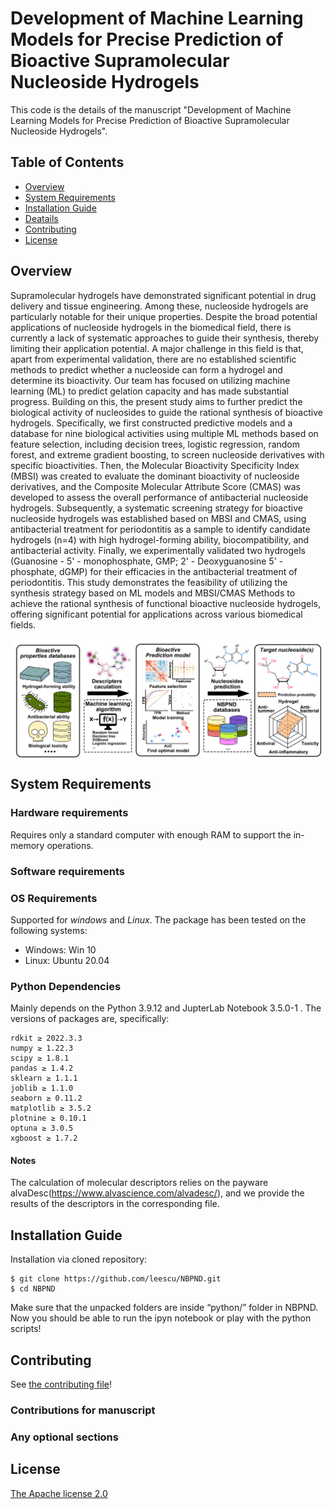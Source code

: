 Development of Machine Learning Models for Precise Prediction of Bioactive Supramolecular Nucleoside Hydrogels
==============================

This code is the details of the manuscript "Development of Machine Learning Models for Precise Prediction of Bioactive Supramolecular Nucleoside Hydrogels".


## Table of Contents

- [Overview](#overview)
- [System Requirements](#system-requirements)
- [Installation Guide](#installation-guide)
- [Deatails](#details)
- [Contributing](#contributing)
- [License](#license)
 
## Overview

Supramolecular hydrogels have demonstrated significant potential in drug delivery and tissue engineering. Among these, nucleoside hydrogels are particularly notable for their unique properties. Despite the broad potential applications of nucleoside hydrogels in the biomedical field, there is currently a lack of systematic approaches to guide their synthesis, thereby limiting their application potential. A major challenge in this field is that, apart from experimental validation, there are no established scientific methods to predict whether a nucleoside can form a hydrogel and determine its bioactivity. Our team has focused on utilizing machine learning (ML) to predict gelation capacity and has made substantial progress. Building on this, the present study aims to further predict the biological activity of nucleosides to guide the rational synthesis of bioactive hydrogels. Specifically, we first constructed predictive models and a database for nine biological activities using multiple ML methods based on feature selection, including decision trees, logistic regression, random forest, and extreme gradient boosting, to screen nucleoside derivatives with specific bioactivities. Then, the Molecular Bioactivity Specificity Index (MBSI) was created to evaluate the dominant bioactivity of nucleoside derivatives, and the Composite Molecular Attribute Score (CMAS) was developed to assess the overall performance of antibacterial nucleoside hydrogels. Subsequently, a systematic screening strategy for bioactive nucleoside hydrogels was established based on MBSI and CMAS, using antibacterial treatment for periodontitis as a sample to identify candidate hydrogels (n=4) with high hydrogel-forming ability, biocompatibility, and antibacterial activity. Finally, we experimentally validated two hydrogels (Guanosine - 5' - monophosphate, GMP; 2' - Deoxyguanosine 5' - phosphate, dGMP) for their efficacies in the antibacterial treatment of periodontitis. This study demonstrates the feasibility of utilizing the synthesis strategy based on ML models and MBSI/CMAS Methods to achieve the rational synthesis of functional bioactive nucleoside hydrogels, offering significant potential for applications across various biomedical fields.

 <img src="https://github.com/leescu/NBPND/blob/main/Figure/Figure.jpg" width = "900"  alt="Graph abstract" align=center />

## System Requirements
### Hardware requirements
Requires only a standard computer with enough RAM to support the in-memory operations.

### Software requirements
### OS Requirements
Supported for *windows* and *Linux*. The package has been tested on the following systems:
+ Windows: Win 10
+ Linux: Ubuntu 20.04
### Python Dependencies
Mainly depends on the Python 3.9.12 and  JupterLab Notebook 3.5.0-1 . The versions of packages are, specifically:

```
rdkit ≥ 2022.3.3
numpy ≥ 1.22.3
scipy ≥ 1.8.1
pandas ≥ 1.4.2
sklearn ≥ 1.1.1
joblib ≥ 1.1.0
seaborn ≥ 0.11.2
matplotlib ≥ 3.5.2
plotnine ≥ 0.10.1
optuna ≥ 3.0.5
xgboost ≥ 1.7.2
```
#### Notes
The calculation of molecular descriptors relies on the payware alvaDesc(https://www.alvascience.com/alvadesc/), and we provide the results of the descriptors in the corresponding file.


## Installation Guide

Installation via cloned repository:

```
$ git clone https://github.com/leescu/NBPND.git
$ cd NBPND
```
Make sure that the unpacked folders are inside “python/” folder in NBPND. Now you should be able to run the ipyn notebook or play with the python scripts!


## Contributing

See [the contributing file](CONTRIBUTING.md)!

### Contributions for manuscript

### Any optional sections

## License

[The Apache license 2.0](LICENCE.md)

